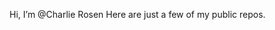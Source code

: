 Hi, I’m @Charlie Rosen
Here are just a few of my public repos.

<!---
CARosss/CARosss is a ✨ special ✨ repository because its `README.md` (this file) appears on your GitHub profile.
You can click the Preview link to take a look at your changes.
--->
